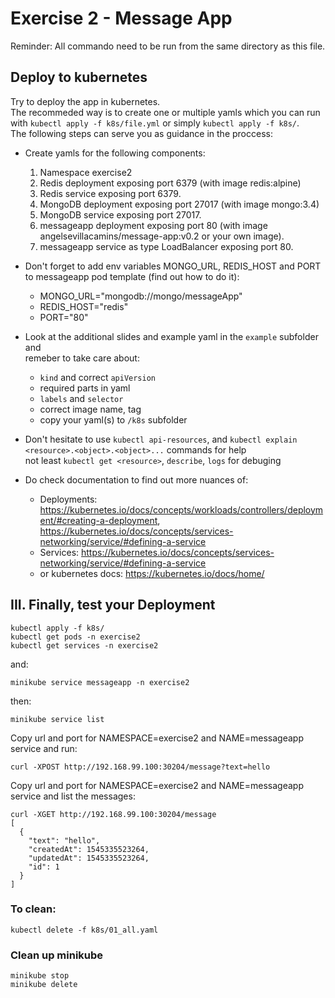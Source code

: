 # Exercise 2 - Message App

Reminder: All commando need to be run from the same directory as this file.

## Deploy to kubernetes

Try to deploy the app in kubernetes.  
The recommeded way is to create one or multiple yamls which you can run with `kubectl apply -f k8s/file.yml` or simply `kubectl apply -f k8s/`.  
The following steps can serve you as guidance in the proccess:
- Create yamls for the following components:
  
   1. Namespace exercise2
   2. Redis deployment exposing port 6379 (with image redis:alpine)
   3. Redis service exposing port 6379.
   4. MongoDB deployment exposing port 27017 (with image mongo:3.4)
   5. MongoDB service exposing port 27017.
   6. messageapp deployment exposing port 80 (with image angelsevillacamins/message-app:v0.2 or your own image).
   7. messageapp service as type LoadBalancer exposing port 80.
- Don't forget to add env variables MONGO_URL, REDIS_HOST and PORT to messageapp pod template (find out how to do it):
   - MONGO_URL="mongodb://mongo/messageApp"
   - REDIS_HOST="redis"
   - PORT="80"
- Look at the additional slides and example yaml in the `example` subfolder and   
  remeber to take care about:
   - `kind` and correct `apiVersion`
   - required parts in yaml
   - `labels` and `selector`
   - correct image name, tag
   - copy your yaml(s) to `/k8s` subfolder
- Don't hesitate to use `kubectl api-resources`, and `kubectl explain <resource>.<object>.<object>...` commands for help   
not least `kubectl get <resource>`, `describe`, `logs` for debuging
- Do check documentation to find out more nuances of:
   - Deployments: https://kubernetes.io/docs/concepts/workloads/controllers/deployment/#creating-a-deployment, https://kubernetes.io/docs/concepts/services-networking/service/#defining-a-service
   - Services: https://kubernetes.io/docs/concepts/services-networking/service/#defining-a-service
   - or kubernetes docs: https://kubernetes.io/docs/home/

## III. Finally, test your Deployment

```
kubectl apply -f k8s/
kubectl get pods -n exercise2
kubectl get services -n exercise2
```
and:

```
minikube service messageapp -n exercise2
```

then:

```
minikube service list
```

Copy url and port for NAMESPACE=exercise2 and NAME=messageapp service and run:

```
curl -XPOST http://192.168.99.100:30204/message?text=hello
```

Copy url and port for NAMESPACE=exercise2 and NAME=messageapp service and list the messages:

```
curl -XGET http://192.168.99.100:30204/message
[
  {
    "text": "hello",
    "createdAt": 1545335523264,
    "updatedAt": 1545335523264,
    "id": 1
  }
]
```

### To clean:
```
kubectl delete -f k8s/01_all.yaml
```

### Clean up minikube
```
minikube stop
minikube delete
```
